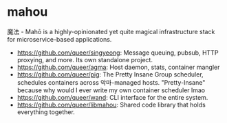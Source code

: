 # mahou

魔法 - Mahō is a highly-opinionated yet quite magical infrastructure stack for microservice-based applications.

- https://github.com/queer/singyeong: Message queuing, pubsub, HTTP proxying, and more. Its own standalone project.
- https://github.com/queer/agma: Host daemon, stats, container mangler
- https://github.com/queer/pig: The Pretty Insane Group scheduler, schedules containers across 악마-managed hosts. "Pretty-Insane" because why would I ever write my own container scheduler lmao
- https://github.com/queer/wand: CLI interface for the entire system.
- https://github.com/queer/libmahou: Shared code library that holds everything together. 
